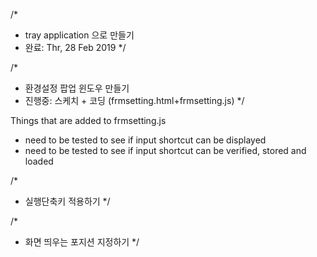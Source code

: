 
/*
 * tray application 으로 만들기
 * 완료: Thr, 28 Feb 2019
 */

 /*
 * 환경설정 팝업 윈도우 만들기
 * 진행중: 스케치 + 코딩 (frmsetting.html+frmsetting.js)
 */

Things that are added to frmsetting.js
- need to be tested to see if input shortcut can be displayed
- need to be tested to see if input shortcut can be verified, stored and loaded

 /*
 * 실행단축키 적용하기
 */

 /*
 * 화면 띄우는 포지션 지정하기
 */